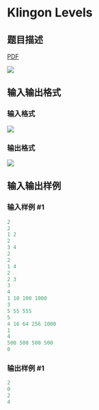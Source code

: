 # Klingon Levels

## 题目描述

[problemUrl]: https://uva.onlinejudge.org/index.php?option=com_onlinejudge&Itemid=8&category=243&page=show_problem&problem=3348

[PDF](https://uva.onlinejudge.org/external/121/p12196.pdf)

![](https://cdn.luogu.com.cn/upload/vjudge_pic/UVA12196/2dc5cb5932bf910744cb6d6d2acba81707732c50.png)

## 输入输出格式

### 输入格式

![](https://cdn.luogu.com.cn/upload/vjudge_pic/UVA12196/f91092a5b09a32db65619734e468e0693cdd7a83.png)

### 输出格式

![](https://cdn.luogu.com.cn/upload/vjudge_pic/UVA12196/5e2362eab515456e1819c7bf310d459aed8e665c.png)

## 输入输出样例

### 输入样例 #1

```cpp
2
2
1 2
2
3 4
2
2
1 4
2
2 3
3
4
1 10 100 1000
3
5 55 555
5
4 16 64 256 1000
1
4
500 500 500 500
0
```


### 输出样例 #1

```cpp
2
0
2
4
```


